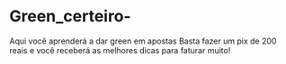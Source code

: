 # Green_certeiro-
Aqui você aprenderá a dar green em apostas
Basta fazer um pix de 200 reais e você receberá as melhores dicas para faturar muito!
